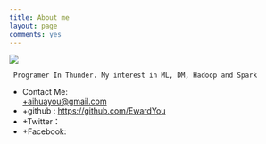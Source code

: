 ```yaml
---
title: About me
layout: page
comments: yes
---
```

  
![](http://img4.duitang.com/uploads/item/201305/06/20130506224101_rxQFe.thumb.600_0.jpeg)




     Programer In Thunder. My interest in ML, DM, Hadoop and Spark
                      
                      
- Contact Me:    
  +aihuayou@gmail.com    
- +github : https://github.com/EwardYou 
- +Twitter：
- +Facebook:

